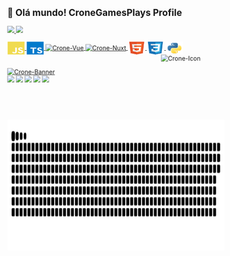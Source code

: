 ## 👋 Olá mundo! CroneGamesPlays Profile

<div>
  <a href="https://cronedevapp.netlify.app/">
    <img height="180em" src="https://github-readme-stats.vercel.app/api?username=cronegamesplays&show_icons=true&theme=tokyonight&locale=pt-br"/>
    <img height="180em" src="https://github-readme-stats.vercel.app/api/top-langs/?username=anuraghazra&layout=compact&theme=tokyonight&locale=pt-br"/>
</div>

<div style="display: inline_block"><br>
  <img align="center" alt="Crone-Js" height="30" width="40" src="https://raw.githubusercontent.com/devicons/devicon/master/icons/javascript/javascript-plain.svg">
  <img align="center" alt="Crone-Ts" height="30" width="40" src="https://raw.githubusercontent.com/devicons/devicon/master/icons/typescript/typescript-plain.svg">
  <img align="center" alt="Crone-Vue" height="30" width="40" src="https://cdn.jsdelivr.net/gh/devicons/devicon@latest/icons/vuejs/vuejs-original.svg">
  <img align="center" alt="Crone-Nuxt" height="30" width="40" src="https://cdn.jsdelivr.net/gh/devicons/devicon@latest/icons/nuxtjs/nuxtjs-original.svg">
  <img align="center" alt="Crone-HTML" height="30" width="40" src="https://raw.githubusercontent.com/devicons/devicon/master/icons/html5/html5-original.svg">
  <img align="center" alt="Crone-CSS" height="30" width="40" src="https://raw.githubusercontent.com/devicons/devicon/master/icons/css3/css3-original.svg">
  <img align="center" alt="Crone-Python" height="30" width="40" src="https://raw.githubusercontent.com/devicons/devicon/master/icons/python/python-original.svg">
  <img align="right" alt="Crone-Icon" height="150" width="150" src="https://github.com/cronegamesplays/cronegamesplays/assets/77684277/154eff6b-6d88-4a77-a63d-70fc5df85faa">
</div>

##
<div>
  <img align="center" alt="Crone-Banner" height="300" width="500" src="https://github.com/cronegamesplays/cronegamesplays/assets/77684277/5c7635d4-83ef-47aa-98c1-6d4e33cf897d">
</div>

<div> 
  <a href="https://www.youtube.com/channel/UCeicxKqx4gkBty8AoyjOgOg" target="_blank"><img src="https://img.shields.io/badge/YouTube-FF0000?style=for-the-badge&logo=youtube&logoColor=white" target="_blank"></a>
  <a href="https://www.instagram.com/_felipebragabest/" target="_blank"><img src="https://img.shields.io/badge/-Instagram-%23E4405F?style=for-the-badge&logo=instagram&logoColor=white" target="_blank"></a>
 	<a href="https://www.twitch.tv/cronegamesplays" target="_blank"><img src="https://img.shields.io/badge/Twitch-9146FF?style=for-the-badge&logo=twitch&logoColor=white" target="_blank"></a>
  <a href="https://discord.gg/wV2WamExr5" target="_blank"><img src="https://img.shields.io/badge/Discord-7289DA?style=for-the-badge&logo=discord&logoColor=white" target="_blank"></a> 
  <a href = "mailto:otakuzintv@gmail.com"><img src="https://img.shields.io/badge/-Gmail-%23333?style=for-the-badge&logo=gmail&logoColor=white" target="_blank"></a>
</div>

<img align="center" alt="Crone-Banner" height="300" width="500" src="https://github.com/cronegamesplays/cronegamesplays/blob/output/github-contribution-grid-snake.svg">
